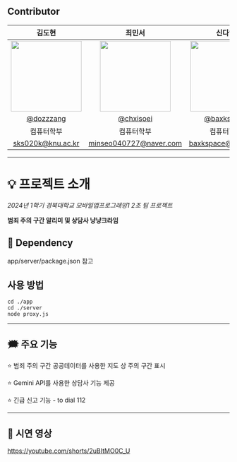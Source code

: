 ## Contributor
|      김도현       |          최민서         |       신다연         |                                                                                                               
| :------------------------------------------------------------------------------: | :---------------------------------------------------------------------------------------------------------------------------------------------------: | :---------------------------------------------------------------------------------------------------------------------------------------------------------------------------------------------------: | 
|   <img width="160px" src="https://avatars.githubusercontent.com/u/74997120?s=400&v=4" />    |                      <img width="160px" src="https://avatars.githubusercontent.com/u/128560356?v=4" />    |                   <img width="160px" src="https://avatars.githubusercontent.com/u/107867494?v=4"/>   |
|   [@dozzzang](https://github.com/dozzzang)   |    [@chxisoei](https://github.com/chxisoei)  | [@baxkspace](https://github.com/baxkspace)  |
|              컴퓨터학부                      |            컴퓨터학부                              |                 컴퓨터학부                      |
|             sks020k@knu.ac.kr               |                minseo040727@naver.com    |                baxkspace@knu.ac.kr                           |                                           

___
# 💡 프로젝트 소개
_2024년 1학기 경북대학교 모바일앱프로그래밍1 2조 팀 프로젝트_

**범죄 주의 구간 알리미 및 상담사 냥냥크라임**

## 🧷 Dependency
app/server/package.json 참고


## 사용 방법
``` 
cd ./app
cd ./server
node proxy.js
``` 
---
## 🗯️ 주요 기능

 ⭐ 범죄 주의 구간 공공데이터를 사용한 지도 상 주의 구간 표시

 ⭐️ Gemini API를 사용한 상담사 기능 제공

 ⭐️ 긴급 신고 기능 - to dial 112

---
## 🎥 시연 영상

https://youtube.com/shorts/2uBItMO0C_U


